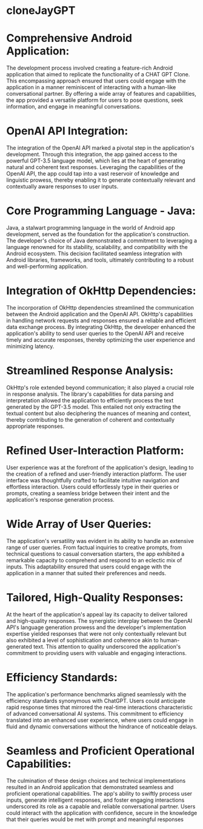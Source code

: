 # cloneJayGPT

# Comprehensive Android Application:
The development process involved creating a feature-rich Android application that aimed to replicate the functionality of a CHAT GPT Clone. This encompassing approach ensured that users could engage with the application in a manner reminiscent of interacting with a human-like conversational partner. By offering a wide array of features and capabilities, the app provided a versatile platform for users to pose questions, seek information, and engage in meaningful conversations.

# OpenAI API Integration:
The integration of the OpenAI API marked a pivotal step in the application's development. Through this integration, the app gained access to the powerful GPT-3.5 language model, which lies at the heart of generating natural and coherent text responses. Leveraging the capabilities of the OpenAI API, the app could tap into a vast reservoir of knowledge and linguistic prowess, thereby enabling it to generate contextually relevant and contextually aware responses to user inputs.

# Core Programming Language - Java:
Java, a stalwart programming language in the world of Android app development, served as the foundation for the application's construction. The developer's choice of Java demonstrated a commitment to leveraging a language renowned for its stability, scalability, and compatibility with the Android ecosystem. This decision facilitated seamless integration with Android libraries, frameworks, and tools, ultimately contributing to a robust and well-performing application.

# Integration of OkHttp Dependencies:
The incorporation of OkHttp dependencies streamlined the communication between the Android application and the OpenAI API. OkHttp's capabilities in handling network requests and responses ensured a reliable and efficient data exchange process. By integrating OkHttp, the developer enhanced the application's ability to send user queries to the OpenAI API and receive timely and accurate responses, thereby optimizing the user experience and minimizing latency.

# Streamlined Response Analysis:
OkHttp's role extended beyond communication; it also played a crucial role in response analysis. The library's capabilities for data parsing and interpretation allowed the application to efficiently process the text generated by the GPT-3.5 model. This entailed not only extracting the textual content but also deciphering the nuances of meaning and context, thereby contributing to the generation of coherent and contextually appropriate responses.

# Refined User-Interaction Platform:
User experience was at the forefront of the application's design, leading to the creation of a refined and user-friendly interaction platform. The user interface was thoughtfully crafted to facilitate intuitive navigation and effortless interaction. Users could effortlessly type in their queries or prompts, creating a seamless bridge between their intent and the application's response generation process.

# Wide Array of User Queries:
The application's versatility was evident in its ability to handle an extensive range of user queries. From factual inquiries to creative prompts, from technical questions to casual conversation starters, the app exhibited a remarkable capacity to comprehend and respond to an eclectic mix of inputs. This adaptability ensured that users could engage with the application in a manner that suited their preferences and needs.

# Tailored, High-Quality Responses:
At the heart of the application's appeal lay its capacity to deliver tailored and high-quality responses. The synergistic interplay between the OpenAI API's language generation prowess and the developer's implementation expertise yielded responses that were not only contextually relevant but also exhibited a level of sophistication and coherence akin to human-generated text. This attention to quality underscored the application's commitment to providing users with valuable and engaging interactions.

# Efficiency Standards:
The application's performance benchmarks aligned seamlessly with the efficiency standards synonymous with ChatGPT. Users could anticipate rapid response times that mirrored the real-time interactions characteristic of advanced conversational AI systems. This commitment to efficiency translated into an enhanced user experience, where users could engage in fluid and dynamic conversations without the hindrance of noticeable delays.

# Seamless and Proficient Operational Capabilities:
The culmination of these design choices and technical implementations resulted in an Android application that demonstrated seamless and proficient operational capabilities. The app's ability to swiftly process user inputs, generate intelligent responses, and foster engaging interactions underscored its role as a capable and reliable conversational partner. Users could interact with the application with confidence, secure in the knowledge that their queries would be met with prompt and meaningful responses
